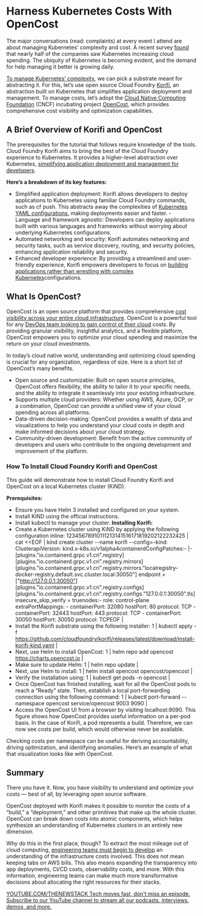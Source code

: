 # Harness Kubernetes Costs With OpenCost
The major conversations (read: complaints) at every event I attend are about managing Kubernetes’ complexity and cost. A recent survey [found](https://www.infoq.com/news/2024/03/cncf-finops-kubernetes-overspend/) that nearly half of the companies saw Kubernetes increasing cloud spending. The ubiquity of Kubernetes is becoming evident, and the demand for help managing it better is growing daily.

[To manage Kubernetes’ complexity](https://thenewstack.io/managing-kubernetes-complexity-in-multicloud-environments/), we can pick a substrate meant for abstracting it. For this, let’s use open source Cloud Foundry [Korifi](https://github.com/cloudfoundry/korifi), an abstraction built on Kubernetes that simplifies application deployment and management. To manage costs, let’s adopt the [Cloud Native Computing Foundation](https://cncf.io/?utm_content=inline+mention) (CNCF) incubating project [OpenCost](https://github.com/opencost/opencost), which provides comprehensive cost visibility and optimization capabilities.
## A Brief Overview of Korifi and OpenCost
The prerequisites for the tutorial that follows require knowledge of the tools. Cloud Foundry Korifi aims to bring the best of the Cloud Foundry experience to Kubernetes. It provides a higher-level abstraction over Kubernetes, [simplifying application deployment and management for developers](https://thenewstack.io/simplifying-cloud-native-application-development-with-ballerina/).

**Here’s a breakdown of its key features:**
- Simplified application deployment: Korifi allows developers to deploy applications to Kubernetes using familiar Cloud Foundry commands, such as cf push. This abstracts away the complexities of
[Kubernetes YAML configurations](https://thenewstack.io/tutorial-configure-storage-volumes-for-kubeflow-notebook-servers/), making deployments easier and faster. - Language and framework agnostic: Developers can deploy applications built with various languages and frameworks without worrying about underlying Kubernetes configurations.
- Automated networking and security: Korifi automates networking and security tasks, such as service discovery, routing, and security policies, enhancing application reliability and security.
- Enhanced developer experience: By providing a streamlined and user-friendly experience, Korifi empowers developers to focus on
[building applications rather than wrestling with complex Kubernetes](https://thenewstack.io/build-vs-buy-compare-your-kubernetes-platform-options/)configurations.
## What Is OpenCost?
OpenCost is an open source platform that provides comprehensive [cost visibility across your entire cloud infrastructure](https://thenewstack.io/it-leaders-brace-for-tariff-fallout-on-infrastructure-and-cloud-costs/). OpenCost is a powerful tool for any [DevOps team looking to gain control of their cloud](https://thenewstack.io/chaos-under-control-addressing-cloud-infrastructure-drift/) costs. By providing granular visibility, insightful analytics, and a flexible platform, OpenCost empowers you to optimize your cloud spending and maximize the return on your cloud investments.

In today’s cloud native world, understanding and optimizing cloud spending is crucial for any organization, regardless of size. Here is a short list of OpenCost’s many benefits.

- Open source and customizable: Built on open source principles, OpenCost offers flexibility, the ability to tailor it to your specific needs, and the ability to integrate it seamlessly into your existing infrastructure.
- Supports multiple cloud providers: Whether using AWS, Azure, GCP, or a combination, OpenCost can provide a unified view of your cloud spending across all platforms.
- Data-driven decision-making: OpenCost provides a wealth of data and visualizations to help you understand your cloud costs in depth and make informed decisions about your cloud strategy.
- Community-driven development: Benefit from the active community of developers and users who contribute to the ongoing development and improvement of the platform.
### How To Install Cloud Foundry Korifi and OpenCost
This guide will demonstrate how to install Cloud Foundry Korifi and OpenCost on a local Kubernetes cluster (KiND).

**Prerequisites:**
- Ensure you have Helm 3 installed and configured on your system.
- Install KiND using the official instructions.
- Install kubectl to manage your cluster.
**Installing Korifi:**
- Create a Kubernetes cluster using KiND by applying the following configuration inline:
12345678910111213141516171819202122232425 |
cat <<EOF | kind create cluster --name korifi --config=-kind: ClusterapiVersion: kind.x-k8s.io/v1alpha4containerdConfigPatches:- |- [plugins."io.containerd.grpc.v1.cri".registry] [plugins."io.containerd.grpc.v1.cri".registry.mirrors] [plugins."io.containerd.grpc.v1.cri".registry.mirrors."localregistry-docker-registry.default.svc.cluster.local:30050"] endpoint = ["http://127.0.0.1:30050"] [plugins."io.containerd.grpc.v1.cri".registry.configs] [plugins."io.containerd.grpc.v1.cri".registry.configs."127.0.0.1:30050".tls] insecure_skip_verify = truenodes:- role: control-plane extraPortMappings: - containerPort: 32080 hostPort: 80 protocol: TCP - containerPort: 32443 hostPort: 443 protocol: TCP - containerPort: 30050 hostPort: 30050 protocol: TCPEOF |
- Install the Korifi substrate using the following installer:
1 |
kubectl apply -f https://github.com/cloudfoundry/korifi/releases/latest/download/install-korifi-kind.yaml |
- Next, use Helm to install OpenCost:
1 |
helm repo add opencost https://charts.opencost.io |
- Make sure to update Helm:
1 |
helm repo update |
- Next, use Helm to install:
1 |
helm install opencost opencost/opencost |
- Verify the installation using:
1 |
kubectl get pods -n opencost |
- Once OpenCost has finished installing, wait for all the OpenCost pods to reach a “Ready” state. Then, establish a local port-forwarding connection using the following command:
1 |
kubectl port-forward --namespace opencost service/opencost 9003 9090 |
- Access the OpenCost UI from a browser by visiting localhost:9090.
This figure shows how OpenCost provides useful information on a per-pod basis. In the case of Korifi, a pod represents a build. Therefore, we can now see costs per build, which would otherwise never be available.

Checking costs per namespace can be useful for deriving accountability, driving optimization, and identifying anomalies. Here’s an example of what that visualization looks like with OpenCost.

## Summary
There you have it. Now, you have visibility to understand and optimize your costs — best of all, by leveraging open source software.

OpenCost deployed with Korifi makes it possible to monitor the costs of a “build,” a “deployment,” and other primitives that make up the whole cluster. OpenCost can break down costs into atomic components, which helps synthesize an understanding of Kubernetes clusters in an entirely new dimension.

Why do this in the first place, though? To extract the most mileage out of cloud computing, [engineering teams must begin to develop](https://thenewstack.io/4-north-star-metrics-for-platform-engineering-teams/) an understanding of the infrastructure costs involved. This does not mean keeping tabs on AWS bills. This also means expanding the transparency into app deployments, CI/CD costs, observability costs, and more. With this information, engineering teams can make much more transformative decisions about allocating the right resources for their stacks.

[
YOUTUBE.COM/THENEWSTACK
Tech moves fast, don't miss an episode. Subscribe to our YouTube
channel to stream all our podcasts, interviews, demos, and more.
](https://youtube.com/thenewstack?sub_confirmation=1)